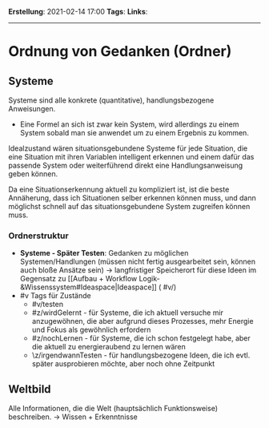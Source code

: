 **Erstellung**: 2021-02-14  17:00
**Tags**:
**Links**:

---
# Ordnung von Gedanken (Ordner)
 
 ## Systeme
 
 Systeme sind alle konkrete (quantitative), handlungsbezogene Anweisungen.
 - Eine Formel an sich ist zwar kein System, wird allerdings zu einem System sobald man sie anwendet um zu einem Ergebnis zu kommen.
 
  Idealzustand wären situationsgebundene Systeme für jede Situation, die eine Situation mit ihren Variablen intelligent erkennen und einem dafür das passende System oder weiterführend direkt eine Handlungsanweisung geben können.
 
 Da eine Situationserkennung aktuell zu kompliziert ist, ist die beste Annäherung, dass ich Situationen selber erkennen können muss, und dann möglichst schnell auf das situationsgebundene System zugreifen können muss.
 
 ### Ordnerstruktur
 - **Systeme - Später Testen**: Gedanken zu möglichen Systemen/Handlungen (müssen nicht fertig ausgearbeitet sein, können auch bloße Ansätze sein) -> langfristiger Speicherort für diese Ideen im Gegensatz zu [[Aufbau + Workflow Logik-&Wissenssystem#Ideaspace|Ideaspace]] ( #v/)
- \#v Tags für Zustände
	- \#v/testen
	- \#z/wirdGelernt - für Systeme, die ich aktuell versuche mir anzugewöhnen, die aber aufgrund dieses Prozesses, mehr Energie und Fokus als gewöhnlich erfordern
	- \#z/nochLernen - für Systeme, die ich schon festgelegt habe, aber die aktuell zu energieraubend zu lernen wären
	- \z/irgendwannTesten - für handlungsbezogene Ideen, die ich evtl. später ausprobieren möchte, aber noch ohne Zeitpunkt

## Weltbild
Alle Informationen, die die Welt (hauptsächlich Funktionsweise) beschreiben.
-> Wissen + Erkenntnisse